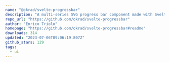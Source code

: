 ```yaml
---
name: "@okrad/svelte-progressbar"
description: "A multi-series SVG progress bar component made with Svelte. It can be rendered both as a linear, radial (circular), semicircular or even custom-shaped progressbar."
repo_url: "https://github.com/okrad/svelte-progressbar"
author: "Enrico Triolo"
homepage: "https://github.com/okrad/svelte-progressbar#readme"
downloads: 314
updated: "2023-07-06T09:06:19.807Z"
github_stars: 129
tags: 
  - ui
---
```

